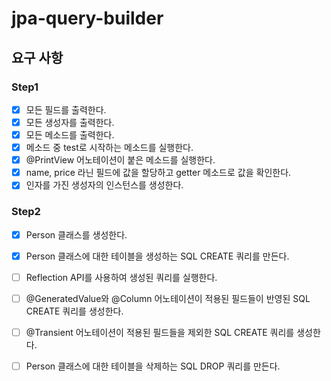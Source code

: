 # jpa-query-builder

## 요구 사항
### Step1
- [x] 모든 필드를 출력한다.
- [x] 모든 생성자를 출력한다.
- [x] 모든 메소드를 출력한다.
- [x] 메소드 중 test로 시작하는 메소드를 실행한다.
- [x] @PrintView 어노테이션이 붙은 메소드를 실행한다.
- [x] name, price 라닌 필드에 값을 할당하고 getter 메소드로 값을 확인한다.
- [x] 인자를 가진 생성자의 인스턴스를 생성한다.

### Step2
- [x] Person 클래스를 생성한다.
- [x] Person 클래스에 대한 테이블을 생성하는 SQL CREATE 쿼리를 만든다.
- [ ] Reflection API를 사용하여 생성된 쿼리를 실행한다.
- [ ] @GeneratedValue와 @Column 어노테이션이 적용된 필드들이 반영된 SQL CREATE 쿼리를 생성한다.
- [ ] @Transient 어노테이션이 적용된 필드들을 제외한 SQL CREATE 쿼리를 생성한다.
- [ ] Person 클래스에 대한 테이블을 삭제하는 SQL DROP 쿼리를 만든다.

